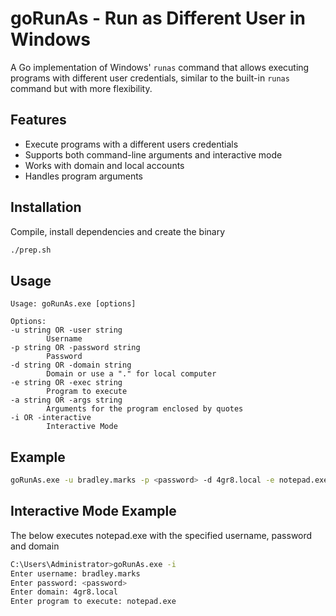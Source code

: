 # goRunAs - Run as Different User in Windows

A Go implementation of Windows' `runas` command that allows executing programs with different user credentials, similar to the built-in `runas` command but with more flexibility.

## Features

- Execute programs with a different users credentials
- Supports both command-line arguments and interactive mode
- Works with domain and local accounts
- Handles program arguments

## Installation

Compile, install dependencies and create the binary
```bash
./prep.sh   
```


## Usage

```text
Usage: goRunAs.exe [options]

Options:
-u string OR -user string
        Username
-p string OR -password string
        Password
-d string OR -domain string
        Domain or use a "." for local computer
-e string OR -exec string
        Program to execute
-a string OR -args string
        Arguments for the program enclosed by quotes
-i OR -interactive
        Interactive Mode
```

## Example
```bash
goRunAs.exe -u bradley.marks -p <password> -d 4gr8.local -e notepad.exe
```

## Interactive Mode Example

The below executes notepad.exe with the specified username, password and domain
```bash
C:\Users\Administrator>goRunAs.exe -i
Enter username: bradley.marks
Enter password: <password>
Enter domain: 4gr8.local
Enter program to execute: notepad.exe
```

